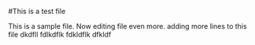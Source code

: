 #This is a test file


This is a sample file.
Now editing file even more.
adding more lines to this file 
dkdfll
fdlkdflk
fdkldflk
dfkldf
